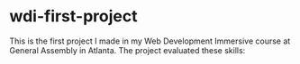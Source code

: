 # wdi-first-project
This is the first project I made in my Web Development Immersive course at General Assembly in Atlanta. The project evaluated these skills:
